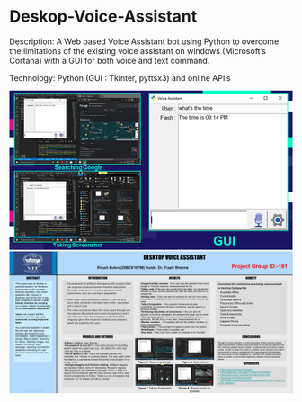 # Deskop-Voice-Assistant

Description: A Web based Voice Assistant bot using Python  to overcome the limitations of the existing voice assistant on windows (Microsoft’s Cortana) with a GUI for both voice and text command.

Technology: Python (GUI : Tkinter, pyttsx3) and online API’s

![a](./R4.png)\
![b](./Slide1.PNG)
